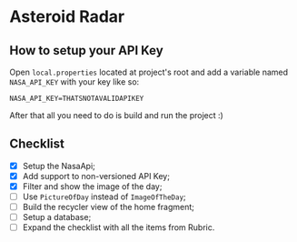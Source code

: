 # Asteroid Radar

## How to setup your API Key
Open `local.properties` located at project's root and add a variable named `NASA_API_KEY` with your key like so:

`NASA_API_KEY=THATSNOTAVALIDAPIKEY`

After that all you need to do is build and run the project :)

## Checklist

- [x] Setup the NasaApi;
- [x] Add support to non-versioned API Key;
- [x] Filter and show the image of the day;
- [ ] Use `PictureOfDay` instead of `ImageOfTheDay`;
- [ ] Build the recycler view of the home fragment;
- [ ] Setup a database;
- [ ] Expand the checklist with all the items from Rubric.
